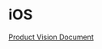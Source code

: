 # iOS

[Product Vision Document](https://docs.google.com/document/d/12vJlubWrg0pG2_2AoUghL-Kr3lg5TqZWr6N5Lr4noKM/edit#)


